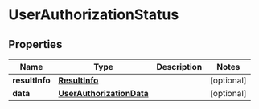 
# UserAuthorizationStatus

## Properties
Name | Type | Description | Notes
------------ | ------------- | ------------- | -------------
**resultInfo** | [**ResultInfo**](ResultInfo.md) |  |  [optional]
**data** | [**UserAuthorizationData**](UserAuthorizationData.md) |  |  [optional]




